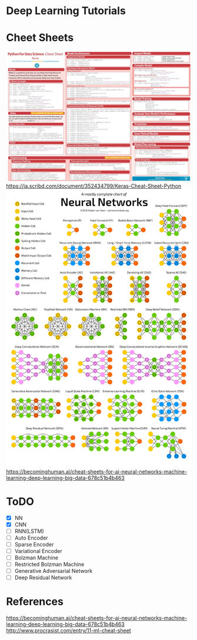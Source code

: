 # Deep Learning Tutorials

# Cheet Sheets
![sheet](./images/sheet1.jpeg)
https://ja.scribd.com/document/352434799/Keras-Cheat-Sheet-Python
![sheet](./images/sheet2.png)
https://becominghuman.ai/cheat-sheets-for-ai-neural-networks-machine-learning-deep-learning-big-data-678c51b4b463

# ToDO
- [x] NN
- [x] CNN
- [ ] RNN(LSTM)
- [ ] Auto Encoder
- [ ] Sparse Encoder
- [ ] Variational Encoder
- [ ] Bolzman Machine
- [ ] Restricted Bolzman Machine
- [ ] Generative Adversarial Network
- [ ] Deep Residual Network

# References
https://becominghuman.ai/cheat-sheets-for-ai-neural-networks-machine-learning-deep-learning-big-data-678c51b4b463
http://www.procrasist.com/entry/11-ml-cheat-sheet
